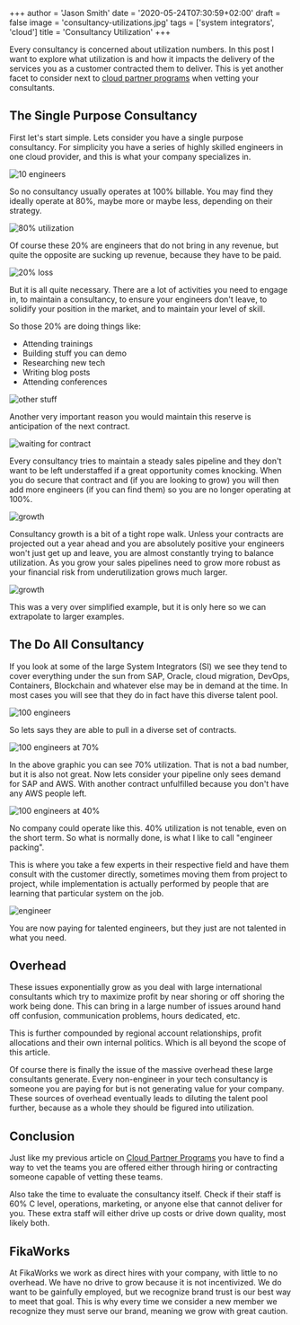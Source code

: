 +++
author = 'Jason Smith'
date = '2020-05-24T07:30:59+02:00'
draft = false
image = 'consultancy-utilizations.jpg'
tags = ['system integrators', 'cloud']
title = 'Consultancy Utilization'
+++

Every consultancy is concerned about utilization numbers. In this post I want to
explore what utilization is and how it impacts the delivery of the services you
as a customer contracted them to deliver. This is yet another facet to consider
next to [cloud partner programs](/blog/cloud-partner-programs/) when vetting
your consultants.

## The Single Purpose Consultancy

First let's start simple. Lets consider you have a single purpose consultancy.
For simplicity you have a series of highly skilled engineers in one cloud
provider, and this is what your company specializes in.

![10 engineers](10engineers.png)

So no consultancy usually operates at 100% billable. You may find they ideally
operate at 80%, maybe more or maybe less, depending on their strategy.

![80% utilization](10engineers-80.png)

Of course these 20% are engineers that do not bring in any revenue, but quite
the opposite are sucking up revenue, because they have to be paid.

![20% loss](10engineers-80-cashflow.png)

But it is all quite necessary. There are a lot of activities you need to engage
in, to maintain a consultancy, to ensure your engineers don't leave, to solidify
your position in the market, and to maintain your level of skill.

So those 20% are doing things like:

- Attending trainings
- Building stuff you can demo
- Researching new tech
- Writing blog posts
- Attending conferences

![other stuff](10engineers-80-otherstuff.png)

Another very important reason you would maintain this reserve is anticipation of
the next contract.

![waiting for contract](10engineers-80-contract.png)

Every consultancy tries to maintain a steady sales pipeline and they don't want
to be left understaffed if a great opportunity comes knocking. When you do
secure that contract and (if you are looking to grow) you will then add more
engineers (if you can find them) so you are no longer operating at 100%.

![growth](10engineers-and-2.png)

Consultancy growth is a bit of a tight rope walk. Unless your contracts are
projected out a year ahead and you are absolutely positive your engineers won't
just get up and leave, you are almost constantly trying to balance utilization.
As you grow your sales pipelines need to grow more robust as your financial risk
from underutilization grows much larger.

![growth](12engineers-underutilized.png)

This was a very over simplified example, but it is only here so we can
extrapolate to larger examples.

## The Do All Consultancy

If you look at some of the large System Integrators (SI) we see they tend to
cover everything under the sun from SAP, Oracle, cloud migration, DevOps,
Containers, Blockchain and whatever else may be in demand at the time. In most
cases you will see that they do in fact have this diverse talent pool.

![100 engineers](100engineers.png)

So lets says they are able to pull in a diverse set of contracts.

![100 engineers at 70%](100engineers-70.png)

In the above graphic you can see 70% utilization. That is not a bad number, but
it is also not great. Now lets consider your pipeline only sees demand for SAP
and AWS. With another contract unfulfilled because you don't have any AWS people
left.

![100 engineers at 40%](100engineers-40.png)

No company could operate like this. 40% utilization is not tenable, even on the
short term. So what is normally done, is what I like to call "engineer packing".

This is where you take a few experts in their respective field and have them
consult with the customer directly, sometimes moving them from project to
project, while implementation is actually performed by people that are learning
that particular system on the job.

![engineer](engineer-packing.png)

You are now paying for talented engineers, but they just are not talented in
what you need.

## Overhead

These issues exponentially grow as you deal with large international consultants
which try to maximize profit by near shoring or off shoring the work being done.
This can bring in a large number of issues around hand off confusion,
communication problems, hours dedicated, etc.

This is further compounded by regional account relationships, profit allocations
and their own internal politics. Which is all beyond the scope of this article.

Of course there is finally the issue of the massive overhead these large
consultants generate. Every non-engineer in your tech consultancy is someone you
are paying for but is not generating value for your company. These sources of
overhead eventually leads to diluting the talent pool further, because as a
whole they should be figured into utilization.

## Conclusion

Just like my previous article on
[Cloud Partner Programs](/blog/cloud-partner-programs/) you have to find a way
to vet the teams you are offered either through hiring or contracting someone
capable of vetting these teams.

Also take the time to evaluate the consultancy itself. Check if their staff is
60% C level, operations, marketing, or anyone else that cannot deliver for you.
These extra staff will either drive up costs or drive down quality, most likely
both.

## FikaWorks

At FikaWorks we work as direct hires with your company, with little to no
overhead. We have no drive to grow because it is not incentivized. We do want to
be gainfully employed, but we recognize brand trust is our best way to meet that
goal. This is why every time we consider a new member we recognize they must
serve our brand, meaning we grow with great caution.
